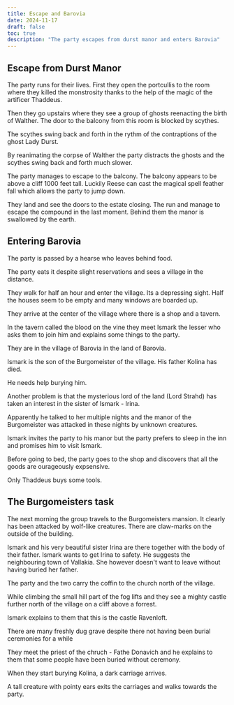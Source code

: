 ```yaml
---
title: Escape and Barovia
date: 2024-11-17
draft: false
toc: true
description: "The party escapes from durst manor and enters Barovia"
---
```


## Escape from Durst Manor

The party runs for their lives. First they open the portcullis to the room where they killed the monstrosity thanks to the help of the magic of the artificer Thaddeus.

Then they go upstairs where they see a group of ghosts reenacting the birth of Walther. The door to the balcony from this room is blocked by scythes.

The scythes swing back and forth in the rythm of the contraptions of the ghost Lady Durst.

By reanimating the corpse of Walther the party distracts the ghosts and the scythes swing back and forth much slower.

The party manages to escape to the balcony. The balcony appears to be above a cliff 1000 feet tall. Luckily Reese can cast the magical spell feather fall which allows the party to jump down.

They land and see the doors to the estate closing. The run and manage to escape the compound in the last moment. Behind them the manor is swallowed by the earth.

## Entering Barovia

The party is passed by a hearse who leaves behind food.

The party eats it despite slight reservations and sees a village in the distance.

They walk for half an hour and enter the village. Its a depressing sight. Half the houses seem to be empty and many windows are boarded up.

They arrive at the center of the village where there is a shop and a tavern.

In the tavern called the blood on the vine they meet Ismark the lesser who asks them to join him and explains some things to the party.

They are in the village of Barovia in the land of Barovia.

Ismark is the son of the Burgomeister of the village. His father Kolina has died.

He needs help burying him.

Another problem is that the mysterious lord of the land (Lord Strahd) has taken an interest in the sister of Ismark - Irina.

Apparently he talked to her multiple nights and the manor of the Burgomeister was attacked in these nights by unknown creatures.

Ismark invites the party to his manor but the party prefers to sleep in the inn and promises him to visit Ismark.

Before going to bed, the party goes to the shop and discovers that all the goods are ourageously expsensive.

Only Thaddeus buys some tools.

## The Burgomeisters task

The next morning the group travels to the Burgomeisters mansion. It clearly has been attacked by wolf-like creatures. There are claw-marks on the outside of the building.

Ismark and his very beautiful sister Irina are there together with the body of their father. Ismark wants to get Irina to safety. He suggests the neighbouring town of Vallakia. She however doesn't want to leave without having buried her father.

The party and the two carry the coffin to the church north of the village.

While climbing the small hill part of the fog lifts and they see a mighty castle further north of the village on a cliff above a forrest.

Ismark explains to them that this is the castle Ravenloft.

There are many freshly dug grave despite there not having been burial ceremonies for a while

They meet the priest of the chruch - Fathe Donavich and he explains to them that some people have been buried without ceremony.

When they start burying Kolina, a dark carriage arrives.

A tall creature with pointy ears exits the carriages and walks towards the party.




